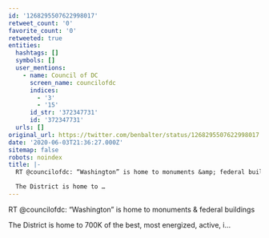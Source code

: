 ```yaml
---
id: '1268295507622998017'
retweet_count: '0'
favorite_count: '0'
retweeted: true
entities:
  hashtags: []
  symbols: []
  user_mentions:
    - name: Council of DC
      screen_name: councilofdc
      indices:
        - '3'
        - '15'
      id_str: '372347731'
      id: '372347731'
  urls: []
original_url: https://twitter.com/benbalter/status/1268295507622998017
date: '2020-06-03T21:36:27.000Z'
sitemap: false
robots: noindex
title: |-
  RT @councilofdc: “Washington” is home to monuments &amp; federal buildings

  The District is home to …
---
```


RT @councilofdc: “Washington” is home to monuments &amp; federal buildings

The District is home to 700K of the best, most energized, active, i…